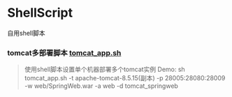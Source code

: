 # ShellScript
自用shell脚本

### tomcat多部署脚本 [tomcat_app.sh](tomcat_app.sh)
> 使用shell脚本设置单个机器部署多个tomcat实例
> Demo: sh tomcat_app.sh -t apache-tomcat-8.5.15\(副本\) -p 28005:28080:28009 -w web/SpringWeb.war -a web -d tomcat_springweb

